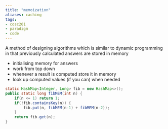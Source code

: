 ```yaml
---
title: "memoization"
aliases: caching
tags: 
- cosc201
- paradigm
- code
---
```


A method of designing algorithms which is similar to dynamic programming in that previously calculated answers are stored in memory

- initialising memory for answers
- work from top down
- whenever a result is computed store it in memory
- look up computed values (if you can) when needed

```java
static HashMap<Integer, Long> fib = new HashMap<>();
public static long fibMEM(int n) {
	if(n <= 1) return 1;
	if(!fib.containsKey(n)) {
		fib.put(n, fibMEM(n-1) + fibMEM(n-2));
	}
	return fib.get(n);
}
```
